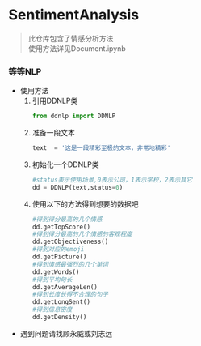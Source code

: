 # SentimentAnalysis
> 此仓库包含了情感分析方法  
> 使用方法详见Document.ipynb  
### 等等NLP
+ 使用方法  
    1. 引用DDNLP类
        ```python
        from ddnlp import DDNLP
        ```
    2. 准备一段文本
        ```python
        text  = '这是一段精彩至极的文本，非常地精彩'
        ```
    3. 初始化一个DDNLP类
        ```python
        #status表示使用场景,0表示公司，1表示学校，2表示其它
        dd = DDNLP(text,status=0)
        ```
    4. 使用以下的方法得到想要的数据吧
        ```python
        #得到得分最高的几个情感
        dd.getTopScore()
        #得到得分最高的几个情感的客观程度
        dd.getObjectiveness()
        #得到对应的emoji
        dd.getPicture()
        #得到情感最强烈的几个单词
        dd.getWords()
        #得到平均句长
        dd.getAverageLen()
        #得到长度长得不合理的句子
        dd.getLongSent()
        #得到信息密度
        dd.getDensity()
        ```
+ 遇到问题请找顾永威或刘志远